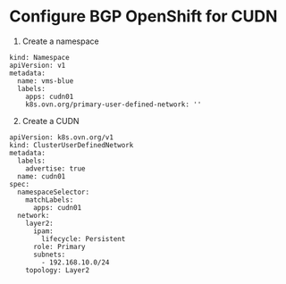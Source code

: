 # Configure BGP OpenShift for CUDN

1. Create a namespace
```
kind: Namespace
apiVersion: v1
metadata:
  name: vms-blue
  labels:
    apps: cudn01
    k8s.ovn.org/primary-user-defined-network: ''
```


2. Create a CUDN
```
apiVersion: k8s.ovn.org/v1
kind: ClusterUserDefinedNetwork
metadata:
  labels:
    advertise: true
  name: cudn01
spec:
  namespaceSelector:
    matchLabels:
      apps: cudn01
  network:
    layer2:
      ipam:
        lifecycle: Persistent
      role: Primary
      subnets:
        - 192.168.10.0/24
    topology: Layer2
```
